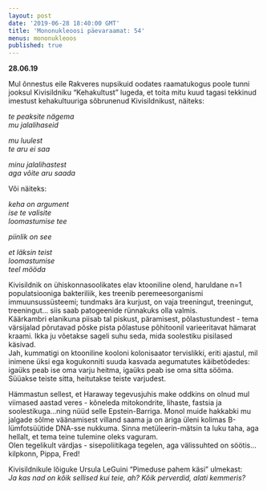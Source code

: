 ```yaml
---
layout: post
date: '2019-06-28 18:40:00 GMT'
title: 'Mononukleoosi päevaraamat: 54'
menus: mononukleoos
published: true
---
```

**28.06.19**

Mul õnnestus eile Rakveres nupsikuid oodates raamatukogus poole tunni jooksul Kivisildniku “Kehakultust” lugeda, et toita mitu kuud tagasi tekkinud imestust kehakultuuriga sõbrunenud Kivisildnikust, näiteks:  

*te peaksite nägema*  
*mu jalalihaseid*  

*mu luulest*  
*te aru ei saa*  

*minu jalalihastest*  
*aga võite aru saada*  

Või näiteks:  

*keha on argument*  
*ise te valisite*  
*loomastumise tee*  

*piinlik on see*  

*et läksin teist*  
*loomastumise*  
*teel mööda*  

Kivisildnik on ühiskonnasoolikates elav ktooniline olend, haruldane n=1 populatsiooniga bakteriliik, kes treenib peremeesorganismi immuunsussüsteemi; tundmaks ära kurjust, on vaja treeningut, treeningut, treeningut… siis saab patogeenide rünnakuks olla valmis.  
Käärkambri elanikuna piisab tal piskust, päramisest, põlastustundest - tema värsijalad põrutavad põske pista põlastuse põhitoonil varieeritavat hämarat kraami. Ikka ju võetakse sageli suhu seda, mida soolestiku pisilased käsivad.   
Jah, kummatigi on ktooniline kooloni kolonisaator tervislikki, eriti ajastul, mil inimene üksi ega kogukonniti suuda kasvada aegumatutes käibetõdedes: igaüks peab ise oma varju heitma, igaüks peab ise oma sitta sööma. Süüakse teiste sitta, heitutakse teiste varjudest.    

Hämmastun sellest, et Haraway tegevusjuhis make oddkins on olnud mul viimased aastad veres - kõneleda mitokondrite, lihaste, fastsia ja soolestikuga...ning nüüd selle Epstein-Barriga. Monol muide hakkabki mu jalgade sõlme väänamisest villand saama ja on äriga üleni kolimas B-lümfotsüütide DNA-sse nukkuma. Sinna metüleerin-mätsin ta luku taha, aga hellalt, et tema teine tulemine oleks vaguram.   
Olen tegelikult värdjas - sisepoliitikaga tegelen, aga välissuhted on söötis… kilpkonn, Pippa, Fred! 

Kivisildnikule lõiguke Ursula LeGuini “Pimeduse pahem käsi” ulmekast:  
*Ja kas nad on kõik sellised kui teie, ah? Kõik perverdid, alati kemmeris?*
